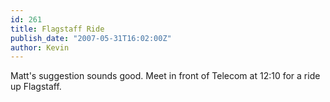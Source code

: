 ```yaml
---
id: 261
title: Flagstaff Ride
publish_date: "2007-05-31T16:02:00Z"
author: Kevin
---
```

Matt's suggestion sounds good. Meet in front of Telecom at 12:10 for a ride up Flagstaff.
